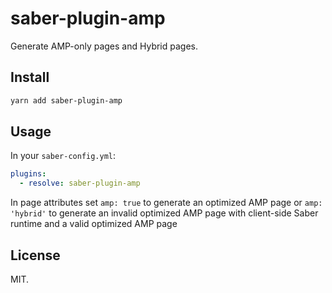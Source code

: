 # saber-plugin-amp

Generate AMP-only pages and Hybrid pages.

## Install

```bash
yarn add saber-plugin-amp
```

## Usage

In your `saber-config.yml`:

```yml
plugins:
  - resolve: saber-plugin-amp
```

In page attributes set `amp: true` to generate an optimized AMP page or `amp: 'hybrid'` to generate an invalid optimized AMP page with client-side Saber runtime and a valid optimized AMP page

## License

MIT.
